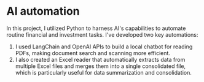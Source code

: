 # AI automation

In this project, I utilized Python to harness AI's capabilities to automate routine financial and investment tasks. I've developed two key automations:

1. I used LangChain and OpenAI APIs to build a local chatbot for reading PDFs, making document search and scanning more efficient.
2. I also created an Excel reader that automatically extracts data from multiple Excel files and merges them into a single consolidated file, which is particularly useful for data summarization and consolidation.
